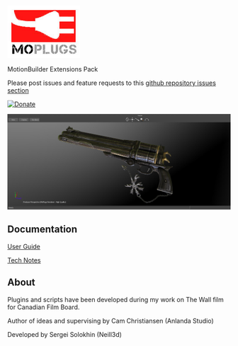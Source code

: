 [![MoPlugs](https://github.com/Neill3d/MoPlugs/blob/master/docs/Images/MoP.jpg)]()

MotionBuilder Extensions Pack

Please post issues and feature requests to this [github repository issues section](https://github.com/Neill3d/MoPlugs/issues)

[![Donate](https://img.shields.io/badge/Donate-PayPal-green.svg)](https://www.paypal.me/neill3d)

[![Sample](https://github.com/Neill3d/MoPlugs/blob/master/docs/Images/MoRenderer/IBL.jpg)]()

## Documentation ##

[User Guide](https://neill3d.github.io/MoPlugs/)

[Tech Notes](https://github.com/Neill3d/MoPlugs/wiki)

## About ##

 Plugins and scripts have been developed during my work on The Wall film for Canadian Film Board.

  Author of ideas and supervising by Cam Christiansen (Anlanda Studio)

 Developed by Sergei Solokhin (Neill3d)
 

